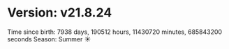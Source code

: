 # Version: v21.8.24
Time since birth: 7938 days, 190512 hours, 11430720 minutes, 685843200 seconds
Season: Summer ☀️
